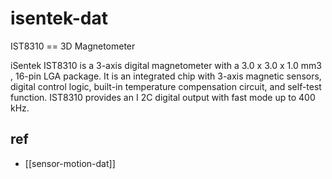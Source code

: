 
# isentek-dat

IST8310 == 3D Magnetometer

iSentek IST8310 is a 3-axis digital magnetometer with a 3.0 x 3.0 x 1.0 mm3 , 16-pin LGA package. It is an integrated chip with 3-axis magnetic sensors, digital control logic, built-in temperature compensation circuit, and self-test function. IST8310 provides an I 2C digital output with fast mode up to 400 kHz. 


## ref 

- [[sensor-motion-dat]]